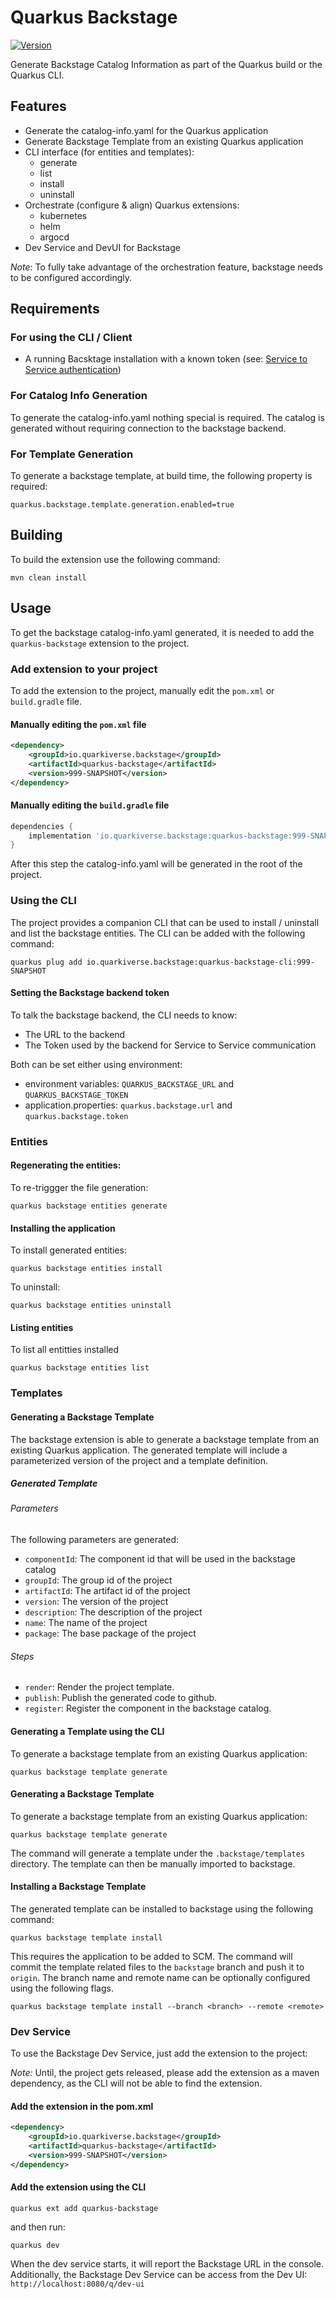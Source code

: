 # Quarkus Backstage

[![Version](https://img.shields.io/maven-central/v/io.quarkiverse.backstage/quarkus-backstage?logo=apache-maven&style=flat-square)](https://central.sonatype.com/artifact/io.quarkiverse.backstage/quarkus-backstage-parent)

Generate Backstage Catalog Information as part of the Quarkus build or the Quarkus CLI.

## Features

- Generate the catalog-info.yaml for the Quarkus application
- Generate Backstage Template from an existing Quarkus application
- CLI interface (for entities and templates):
  - generate 
  - list
  - install
  - uninstall
- Orchestrate (configure & align) Quarkus extensions:
  - kubernetes
  - helm
  - argocd
- Dev Service and DevUI for Backstage

*Note*: To fully take advantage of the orchestration feature, backstage needs to be configured accordingly.

## Requirements

### For using the CLI / Client
- A running Bacsktage installation with a known token (see: [Service to Service authentication](https://backstage.io/docs/auth/service-to-service-auth#static-tokens))

### For Catalog Info Generation
To generate the catalog-info.yaml nothing special is required. The catalog is generated without requiring connection to the backstage backend.

### For Template Generation
To generate a backstage template, at build time, the following property is required:

```
quarkus.backstage.template.generation.enabled=true
```


## Building

To build the extension use the following command:

```shell
mvn clean install
```

## Usage

To get the backstage catalog-info.yaml generated, it is needed to add the `quarkus-backstage` extension to the project.

### Add extension to your project 

To add the extension to the project, manually edit the `pom.xml` or `build.gradle` file.

#### Manually editing the `pom.xml` file

```xml
<dependency>
    <groupId>io.quarkiverse.backstage</groupId>
    <artifactId>quarkus-backstage</artifactId>
    <version>999-SNAPSHOT</version>
</dependency>
```

#### Manually editing the `build.gradle` file

```groovy
dependencies {
    implementation 'io.quarkiverse.backstage:quarkus-backstage:999-SNAPSHOT'
}
```

After this step the catalog-info.yaml will be generated in the root of the project.

### Using the CLI

The project provides a companion CLI that can be used to install / uninstall and list the backstage entities.
The CLI can be added with the following command:

```shell
quarkus plug add io.quarkiverse.backstage:quarkus-backstage-cli:999-SNAPSHOT
```

#### Setting the Backstage backend token

To talk the backstage backend, the CLI needs to know:
- The URL to the backend
- The Token used by the backend for Service to Service communication

Both can be set either using environment:
- environment variables: `QUARKUS_BACKSTAGE_URL` and `QUARKUS_BACKSTAGE_TOKEN`
- application.properties: `quarkus.backstage.url` and `quarkus.backstage.token`


### Entities

#### Regenerating the entities:

To re-triggger the file generation:

```shell
quarkus backstage entities generate
```

#### Installing the application

To install generated entities:

```shell
quarkus backstage entities install
```
To uninstall:

```shell
quarkus backstage entities uninstall
```

#### Listing entities

To list all entitties installed

```shell
quarkus backstage entities list
```

### Templates

#### Generating a Backstage Template

The backstage extension is able to generate a backstage template from an existing Quarkus application.
The generated template will include a parameterized version of the project and a template definition.

##### Generated Template

###### Parameters
The following parameters are generated:
- `componentId`: The component id that will be used in the backstage catalog
- `groupId`: The group id of the project
- `artifactId`: The artifact id of the project
- `version`: The version of the project
- `description`: The description of the project
- `name`: The name of the project
- `package`: The base package of the project
###### Steps

- `render`: Render the project template.
- `publish`: Publish the generated code to github.
- `register`: Register the component in the backstage catalog.


#### Generating a Template using the CLI

To generate a backstage template from an existing Quarkus application:

```shell
quarkus backstage template generate
```

#### Generating a Backstage Template

To generate a backstage template from an existing Quarkus application:

```shell
quarkus backstage template generate
```

The command will generate a template under the `.backstage/templates` directory.
The template can then be manually imported to backstage.


#### Installing a Backstage Template

The generated template can be installed to backstage using the following command:

```shell
quarkus backstage template install
```

This requires the application to be added to SCM.
The command will commit the template related files to the `backstage` branch and push it to `origin`.
The branch name and remote name can be optionally configured using the following flags.

```shell
quarkus backstage template install --branch <branch> --remote <remote>
```

### Dev Service
To use the Backstage Dev Service, just add the extension to the project:

*Note:* Until, the project gets released, please add the extension as a maven dependency,
as the CLI will not be able to find the extension.

#### Add the extension in the pom.xml

```xml
<dependency>
    <groupId>io.quarkiverse.backstage</groupId>
    <artifactId>quarkus-backstage</artifactId>
    <version>999-SNAPSHOT</version>
</dependency>
```

#### Add the extension using the CLI

```shell
quarkus ext add quarkus-backstage
```

and then run:

```shell
quarkus dev
```

When the dev service starts, it will report the Backstage URL in the console.
Additionally, the Backstage Dev Service can be access from the Dev UI: `http://localhost:8080/q/dev-ui`

